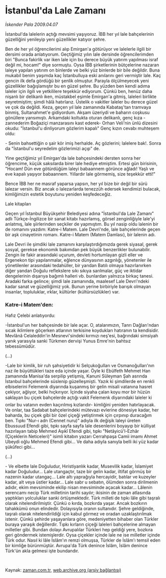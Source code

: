 # İstanbul'da Lale Zamanı

*İskender Pala 2009.04.07*

<tr><td class="metin" colspan="2" style="padding-top: 20px; padding-left: 5px; padding-right: 10px;">İstanbul'da lalelerin açtığı mevsimi yaşıyoruz. İBB her yıl lale bahçelerinin güzelliğini yenileyip yeni güzellikler katıyor şehre.</td></tr><tr><td class="metin" colspan="2" style="padding-top: 20px; padding-left: 5px; padding-right: 10px;"><p>Ben de her yıl öğrencilerimi alıp Emirgan'a götürüyor ve lalelerle ilgili bir dersimi orada anlatıyorum. Geçtiğimiz yılın lale dersinde öğrencilerimden biri "Bunca fakirlik var iken lale için bu derece büyük yatırım yapılması israf değil mi, hocam!" diye sormuştu. Oysa İBB şirketlerinin bütçelerine nazaran laleye yapılan yatırım on binlerde ve belki yüz binlerde bir bile değildir. Buna mukabil benim yaşımda kaç İstanbulluya eski anılarını geri vermiştir lale. Kaç gencin ilk defa gördüğü bir şenlik olmuştur. Parayla ölçülmeyecek yeni güzellikler bağışlamıştır bu en güzel şehre. Bu yüzden ben kendi adıma laleler için ilgili ve yetkililere teşekkür ediyorum. Çünkü ben, henüz daha nişanlı bir delikanlı iken, müstakbel eşimle Emirgan'a gitmiş, laleleri birlikte seyretmiştim; şimdi hâlâ hatırlarız. Üstelik o vakitler laleler bu derece güzel ve çok da değildi. Keza, geçen yıl lale zamanında Kabataş'tan tramvaya binmiş, Sultanahmet'e gidiyordum. Akşam üzeriydi ve baharın coşkusu gönüllere yansımıştı. Arkamdaki koltukta oturan delikanlı, genç kıza -zannederim Boğaziçi manzarasını kast ederek- Orhan Veli'nin ünlü dizesini okudu: "İstanbul'u dinliyorum gözlerim kapalı" Genç kızın cevabı muhteşem oldu: 
<p>- Senin bahsettiğin o şair kör imiş herhalde. Aç gözlerini; lalelere bak!. Sonra da "İstanbul'u seyredelim gözlerimizi açıp" de.
<p>Yine geçtiğimiz yıl Emirgan'da lale bahçesindeki dersten sonra her öğrencime, küçük saksılarda birer lale hediye etmiştim. Ertesi gün birisinin, "Hocam! Dün eve götürdüğüm laleyi babaannem görünce ağladı! Yaşlı ve eve kapalı yaşıyor babaannem. Yıllardır lale görmemiş, size teşekkür etti!"
<p>Bence İBB her ne masraf yaparsa yapsın, her yıl bize bir değil bir sürü lalezar versin. Biz ancak o lalezarlarda tenezzüh edersek kendimizi bulacak, kimliğimizin estetik boyutunu yeniden keşfedeceğiz. 
<p>Lale kitapları
<p>Geçen yıl İstanbul Büyükşehir Belediyesi adına "İstanbul'da Lale Zamanı" adlı Türkçe-İngilizce bir sanat kitabı hazırlamış, görsel zenginliğiyle lale'yi anlatmış, lale şiirlerinden seçkiler de yapmıştım. Bu yıl nasip oldu lalenin bir de romanını yazdım: Katre-i Matem. Lale Devri'nde, lale bahçelerinde geçen bir aşk cinayetinin romanı. Katre-i Matem (Matem Damlası), bir lalenin adı. 
<p>Lale Devri ile şimdiki lale zamanını karşılaştırdığımızda gerek siyasal, gerek sosyal, gerekse ekonomik bakımdan pek büyük benzerlikler bulunabilir. Zengin ile fakir arasındaki uçurum, devleti hortumlayan gizli eller ve Ergenekon tipi yapılanmalar, eğlence dünyasının azgınlığı, yönetenler ile yönetilenler arasındaki tedahüller, bir yandan Batılı olmaya hazırlanırken diğer yandan Doğulu reflekslere sıkı sıkıya sarılmalar, güç ve iktidar dengelerinin dışarıya bağımlı halleri vb. bunlardan yalnızca birkaç tanesi. Aradaki farka gelince; şimdi lale zamanında, maalesef Lale Devri'ndeki kadar sanat ve güzelliğimiz yok. Bunun yerine birbiriyle barışık olmayan insanlar, topluluklar, ırklar, kültürler (kültürsüzlükler) var.
<p><h3>Katre-i Matem'den:</h3>
<p>Hafız Çelebi anlatıyordu:
<p>-İstanbul'un her bahçesinde bir lale açar. O, atalarımızın, Tanrı Dağları'ndan sıcak iklimlere göçerken atlarının terkisine koydukları hatıranın ta kendisidir. Mevlânâ Celaleddin'in Mesnevi'sindeki kırmızı neş'esi, bağrındaki simsiyah yanık yarasıyla sanki Türkmen dervişi Yunus Emre'nin bahtsız tebessümüdür. 
<p>(...)
<p>-Lale bir kimlik, bir ruh şahsiyetidir ki Selçukoğulları ve Osmanoğulları'nın naz ile büyüttükleri taze eda içinde yaşar. Öyle ki Ebülfeth Mehmet Han zamanında Manisa'da serpilip yetişmiş, Kanuni Süleyman Şah asrında İstanbul bahçelerinde süslenip güzelleşmişti. Yazık ki şimdilerde en renkli elbiselerini Felemenk diyarında kuşanmış bir gelin misali vatanına hasret çekiyor, ağlıyor, belki hıçkırıyor. İçinde siyaha çalan koyu mor bir hüzün saklayan bu çiçek bahçelerde açtığı vakit Felemenk diyarındaki laleler ki onlar bu vatanın evden kaçırılmış kızlarıdır- kimliğini yeniden hatırlayacak. Ve onlar, taa Sadabat bahçelerindeki mütevazı evlerine dönesiye kadar, her baharda, bu çiçek gibi bir özel çiçeği yetiştirmek için çırpınıp duracağım ben. Tıpkı "Nur-ı adn (Cennet nuru)" adıyla ilk değişik laleyi üreten Ebussuud Efendi gibi, tıpkı sayfa sayfa lale desenlerini boyayıp bir külliyat hazırlayan tabip Mehmed Aşıkî Efendi gibi, tıpkı "Netâyicü'l-Ezhâr (Çiçeklerin Neticeleri)" isimli kitabın yazarı Cerrahpaşa Camii imamı Ahmet Ubeydi oğlu Mehmed Efendi gibi... Ve daha adıyla sanıyla belli iki yüz kadar şükûfeci gibi... 
<p>(...)
<p>- Ve elbette lale Doğuludur, Hıristiyanlık kadar, Musevilik kadar, İslamiyet kadar Doğuludur... Lale utangaçtır, taze bir gelin kadar, iltifat görmüş bir nazenin kadar utangaç... Lale altı yaprağıyla hercayidir, batılar ve kuzeyler kadar, alt veya üstler kadar... Lale sabr u sebatın, ölümden sonra dirilmenin adıdır, ekim mevsiminde ekilip nisan mevsiminde açacak kadar... Lâlenin serencamı necip Türk milletinin tarihi sayılır; ikisinin de zaman atlasında yaptıkları yolculuklar sanki örtüşmektedir. Türk milleti de tıpkı lâle gibi taşralı olarak nitelendirilmiştir. Çünkü o kırda, bozkırda yaşar. Ancak bozkırın tahakkümü onun elindedir. Dolayısıyla oranın sultanıdır. Şehre geldiğinde, taşralı olarak nitelendirildiği için kabul görmez ve oradan uzaklaştırılmak istenir. Çünkü şehirde yaşayanlara göre, medeniyetten bihaber olan Türkler buraya yaraşık değillerdir. Tıpkı kırların çiçeği laleleri bahçelerine almayan milletler gibi. Bundan dolayı Avrupalılar Türkleri hep geldiği yere, bozkıra geri göndermek istemişlerdir. Oysa çiçekler içinde lale ne ise milletler içinde Türk odur. Nasıl ki lâle İslâm'ın remzi olmuşsa, Türkler de İslâm'ı temsil eden bir kimliğe bürünmüştür. Avrupa'da Türk denince İslâm, İslâm denince Türk'ün akla gelmesi işte bundandır. 
<p><br/></p></p></p></p></p></p></p></p></p></p></p></p></p></p></p></td></tr>

Kaynak: [zaman.com.tr](http://zaman.com.tr/yazar.do?yazino=834521), [web.archive.org (arşiv bağlantısı)](http://web.archive.org/web/20090411212336/http://www.zaman.com.tr:80/yazar.do?yazino=834521)
